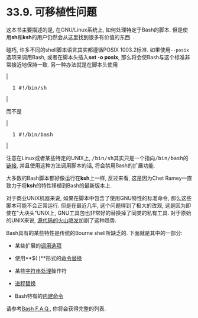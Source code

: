 # 33.9\. 可移植性问题

这本书主要描述的是, 在GNU/Linux系统上, 如何处理特定于Bash的脚本. 但是使用**sh**和**ksh**的用户仍然会从这里找到很多有价值的东西. .

碰巧, 许多不同的shell脚本语言其实都遵循POSIX 1003.2标准. 如果使用`--posix`选项来调用Bash, 或者在脚本头插入**set -o posix**, 那么将会使Bash与这个标准非常接近地保持一致. 另一种办法就是在脚本头使用

| 

<pre class="PROGRAMLISTING">  1 #!/bin/sh</pre>

 |

而不是

| 

<pre class="PROGRAMLISTING">  1 #!/bin/bash</pre>

 |

注意在Linux或者某些特定的UNIX上, <tt class="FILENAME">/bin/sh</tt>其实只是一个指向<tt class="FILENAME">/bin/bash</tt>的[链接](basic.md#LINKREF), 并且使用这种方法调用脚本的话, 将会禁用Bash的扩展功能.

大多数的Bash脚本都好像运行在**ksh**上一样, 反过来看, 这是因为Chet Ramey一直致力于将**ksh**的特性移植到Bash的最新版本上.

对于商业UNIX机器来说, 如果在脚本中包含了使用GNU特性的标准命令, 那么这些脚本可能不会正常运行. 但是在最近几年, 这个问题得到了极大的改观, 这是因为即使在<span class="QUOTE">"大块头"</span>UNIX上, GNU工具包也非常好的替换掉了同类的私有工具. 对于原始的UNIX来说, [源代码的火山喷发](http://linux.oreillynet.com/pub/a/linux/2002/02/28/caldera.md)加剧了这种趋势.

Bash具有的某些特性是传统的Bourne shell所缺乏的. 下面就是其中的一部分:

*   某些扩展的[调用选项](options.md#INVOCATIONOPTIONSREF)

*   使用**$( )**形式的[命令替换](commandsub.md#COMMANDSUBREF)

*   某些[字符串处理](string-manipulation.md#STRINGMANIP)操作符

*   [进程替换](process-sub.md#PROCESSSUBREF)

*   Bash特有的[内建命令](internal.md#BUILTINREF)

请参考[Bash F.A.Q.](ftp://ftp.cwru.edu/pub/bash/FAQ), 你将会获得完整的列表.